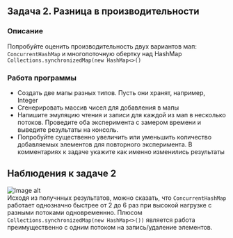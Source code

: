 ## Задача 2. Разница в производительности
### Описание
Попробуйте оценить производительность двух вариантов мап: `ConcurrentHashMap` и многопоточную обертку над HashMap `Collections.synchronizedMap(new HashMap<>()`

### Работа программы
- Создать две мапы разных типов. Пусть они хранят, например, Integer
- Сгенерировать массив чисел для добавления в мапы
- Напишите эмуляцию чтения и записи для каждой из мап в несколько потоков. Проведите оба эксперимента с замером времени и выведите результаты на консоль.
- Попробуйте существенно увеличить или уменьшить количество добавляемых элементов для повторного эксперимента. В комментариях к задаче укажите как именно изменились результаты
## Наблюдения к задаче 2
![Image alt](https://github.com/MsLFoxGit/ConcurrentCollectionsTask2/blob/0b46a781c075b48c88c1bacb606090dcbc75f7b5/src/Netology/Multithread_Functional/Multithread/%D0%A1oncurrentCollections/Task2/screenshots/RunResultTask2.jpg)\
Исходя из получнных результатов, можно сказать, что `ConcurrentHashMap` работает однозначно быстрее от 2 до 6 раз при высокой нагрузке с разными потоками одновременнно. Плюсом `Collections.synchronizedMap(new HashMap<>())` является работа преимущественно с одним потоком на запись/удаление элементов.
